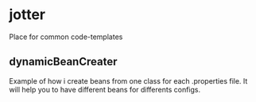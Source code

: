 # jotter
Place for common code-templates

## dynamicBeanCreater
Example of how i create beans from one class for each .properties file. It will help you to have different beans for differents configs.
